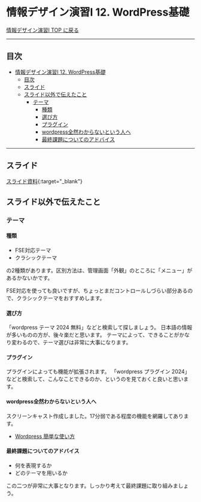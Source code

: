 # 情報デザイン演習I 12. WordPress基礎

[情報デザイン演習I TOP に戻る](./index.md)

---

## 目次

- [情報デザイン演習I 12. WordPress基礎](#情報デザイン演習i-12-wordpress基礎)
  - [目次](#目次)
  - [スライド](#スライド)
  - [スライド以外で伝えたこと](#スライド以外で伝えたこと)
    - [テーマ](#テーマ)
      - [種類](#種類)
      - [選び方](#選び方)
      - [プラグイン](#プラグイン)
      - [wordpress全然わからないという人へ](#wordpress全然わからないという人へ)
      - [最終課題についてのアドバイス](#最終課題についてのアドバイス)

---

## スライド

[スライド資料](./id_12slide.pdf){:target="_blank"}

## スライド以外で伝えたこと

<!--
### Local by FlyWheel
MAMPはWordpressの仕組みを伝えるために使ったので、実際の制作にはこちらを使いましょう。
気軽にwordpressのサイトを自分のコンピュータ上に設置することができます。
- [Local by flywheel](https://localwp.com/)

MacにIntel, Apple Silicon版があることに注意！

「このMacについて」、で、CPU・チップのところに「Intel」の記載がある人はintel, M1, M2, M3の人は「AppleSilicon」を選びましょう。

- [参考：local by flywheelインストールと使い方・WordPress環境構築](https://webst8.com/blog/wordpress-local-by-flywheel/)
-->

### テーマ
#### 種類
- FSE対応テーマ
- クラシックテーマ

の2種類があります。区別方法は、管理画面「外観」のところに「メニュー」があるかないかです。

FSE対応を使っても良いですが、ちょっとまだコントロールしづらい部分あるので、クラシックテーマをおすすめします。

#### 選び方
「wordpress テーマ 2024 無料」などと検索して探しましょう。
日本語の情報が多いものの方が、後々楽だと思います。
テーマによって、できることがかなり変わるので、テーマ選びは非常に大事になります。

#### プラグイン
プラグインによっても機能が拡張されます。
「wordpress プラグイン 2024」などと検索して、こんなことできるのか、というのを見ておくと良いと思います。

#### wordpress全然わからないという人へ
スクリーンキャスト作成しました。17分弱である程度の機能を網羅してあります。

- [Wordpress 簡単な使い方](./wordpress-tutorial.md)


#### 最終課題についてのアドバイス
- 何を表現するか
- どのテーマを用いるか

この二つが非常に大事となります。しっかり考えて最終課題に取り組みましょう。


